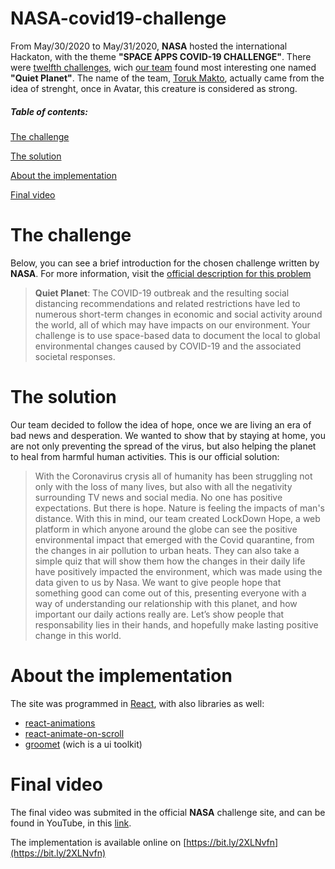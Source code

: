 # NASA-covid19-challenge

From May/30/2020 to May/31/2020, **NASA** hosted the international Hackaton, with the theme **"SPACE APPS COVID-19 CHALLENGE"**. There were [twelfth challenges](https://covid19.spaceappschallenge.org/challenges/covid-challenges), wich [our team](https://covid19.spaceappschallenge.org/challenges/covid-challenges/quiet-planet/teams/toruk-makto-1/project) found most interesting one named **"Quiet Planet"**. The name of the team, [Toruk Makto](https://james-camerons-avatar.fandom.com/wiki/Toruk_Makto), actually came from the idea of strenght, once in Avatar, this creature is considered as strong. 

##### Table of contents:
[The challenge](#challenge)

[The solution](#ideia)

[About the implementation](#imple)

[Final video](#video)

<a name="challenge"></a>The challenge
======

Below, you can see a brief introduction for the chosen challenge written by **NASA**. For more information, visit the [official description for this problem](https://covid19.spaceappschallenge.org/challenges/covid-challenges/quiet-planet/details)

> **Quiet Planet**:
The COVID-19 outbreak and the resulting social distancing recommendations and related restrictions have led to numerous short-term changes in economic and social activity around the world, all of which may have impacts on our environment. Your challenge is to use space-based data to document the local to global environmental changes caused by COVID-19 and the associated societal responses.

<a name="ideia"></a>The solution
======

Our team decided to follow the idea of hope, once we are living an era of bad news and desperation. We wanted to show that by staying at home, you are not only preventing the spread of the virus, but also helping the planet to heal from harmful human activities. This is our official solution:

> With the Coronavirus crysis all of humanity has been struggling not only with the loss of many lives, but also with all the negativity surrounding TV news and social media. No one has positive expectations. But there is hope. Nature is feeling the impacts of man's distance. With this in mind, our team created LockDown Hope, a web platform in which anyone around the globe can see the positive environmental impact that emerged with the Covid quarantine, from the changes in air pollution to urban heats. They can also take a simple quiz that will show them how the changes in their daily life have positively impacted the environment, which was made using the data given to us by Nasa. We want to give people hope that something good can come out of this, presenting everyone with a way of understanding our relationship with this planet, and how important our daily actions really are. Let’s show people that responsability lies in their hands, and hopefully make lasting positive change in this world.

<a name="imple"></a>About the implementation
======

The site was programmed in [React](https://reactjs.org/), with also libraries as well: 

* [react-animations](https://www.npmjs.com/package/react-animations)
* [react-animate-on-scroll](https://www.npmjs.com/package/react-animate-on-scroll)
* [groomet](https://v2.grommet.io/) (wich is a ui toolkit)

<a name="video"></a>Final video
===

The final video was submited in the official **NASA** challenge site, and can be found in YouTube, in this [link](https://youtu.be/vD9-Ac1k6CY).

The implementation is available online on [https://bit.ly/2XLNvfn](https://bit.ly/2XLNvfn)

